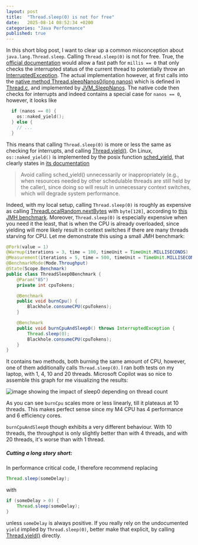 ```yaml
---
layout: post
title:  "Thread.sleep(0) is not for free"
date:   2025-08-14 08:52:34 +0200
categories: "Java Performance"
published: true
---
```

In this short blog post, I want to clear up a common misconception about `java.lang.Thread.sleep`.
Calling `Thread.sleep(0)` is not for free. True, the [official documentation](https://docs.oracle.com/en/java/javase/24/docs/api/java.base/java/lang/Thread.html#sleep(long))
would allow a fast path for `millis == 0` that only checks the interrupted status of the current
thread to potentially throw an [InterruptedException](https://docs.oracle.com/en/java/javase/24/docs/api/java.base/java/lang/InterruptedException.html).
The actual implementation however, at first calls into the [native method Thread.sleepNanos0(long nanos)](https://github.com/openjdk/jdk/blob/445e5ecd98f41d4d625af5731f7b5d10c9225e49/src/java.base/share/classes/java/lang/Thread.java#L516)
which is defined in [Thread.c](https://github.com/openjdk/jdk/blob/445e5ecd98f41d4d625af5731f7b5d10c9225e49/src/java.base/share/native/libjava/Thread.c#L42),
and implemented by [JVM_SleepNanos](https://github.com/openjdk/jdk/blob/445e5ecd98f41d4d625af5731f7b5d10c9225e49/src/hotspot/share/prims/jvm.cpp#L2876).
The native code then checks for interrupts and indeed contains a special case for `nanos == 0`, however, it looks like

```cpp
  if (nanos == 0) {
    os::naked_yield();
  } else {
    // ...
  }
```

This means that calling `Thread.sleep(0)` is more or less the same as checking for interrupts, and calling 
[Thread.yield()](https://docs.oracle.com/en/java/javase/24/docs/api/java.base/java/lang/Thread.html#yield()).
On Linux, `os::naked_yield()` is implemented by the posix function
[sched_yield](https://github.com/openjdk/jdk/blob/445e5ecd98f41d4d625af5731f7b5d10c9225e49/src/hotspot/os/posix/os_posix.cpp#L945),
that clearly states in [its documentation](https://man7.org/linux/man-pages/man2/sched_yield.2.html)

> Avoid calling sched_yield() unnecessarily or inappropriately
> (e.g., when resources needed by other schedulable threads are
> still held by the caller), since doing so will result in
> unnecessary context switches, which will degrade system
> performance.

Indeed, with my local setup, calling `Thread.sleep(0)` is roughly as expensive as calling
[ThreadLocalRandom.nextBytes](https://docs.oracle.com/en/java/javase/24/docs/api/java.base/java/util/Random.html#nextBytes(byte%5B%5D))
with `byte[128]`, according to [this JMH benchmark](https://github.com/mlangc/java-snippets/blob/refs/heads/thread-sleep0/src/jmh/java/at/mlangc/benchmarks/ExperimentalThreadSleep0Benchmarks.java#L93).
Moreover, `Thread.sleep(0)` is especially expensive when you need it the least, that is when the CPU is already overloaded, since
yielding will more likely result in context switches if there are many threads starving for CPU. Let me demonstrate this using a 
small JMH benchmark:
```java
@Fork(value = 1)
@Warmup(iterations = 3, time = 100, timeUnit = TimeUnit.MILLISECONDS)
@Measurement(iterations = 5, time = 500, timeUnit = TimeUnit.MILLISECONDS)
@BenchmarkMode(Mode.Throughput)
@State(Scope.Benchmark)
public class ThreadSleep0Benchmark {
    @Param("85")
    private int cpuTokens;

    @Benchmark
    public void burnCpu() {
        Blackhole.consumeCPU(cpuTokens);
    }

    @Benchmark
    public void burnCpuAndSleep0() throws InterruptedException {
        Thread.sleep(0);
        Blackhole.consumeCPU(cpuTokens);
    }
}
```
It contains two methods, both burning the same amount of CPU, however, one of them additionally calls `Thread.sleep(0)`.
I ran both tests on my laptop, with 1, 4, 10 and 20 threads. Microsoft Copilot was so nice to assemble this graph for me 
visualizing the results:

![image showing the impact of sleep0 depending on thread count](/assets/img/2015-06-11-copilot-sleep0-bench-1vs4vs10vs20threads.png)

As you can see `burnCpu` scales more or less linearly, till it plateaus at 10 threads. This makes perfect sense since my M4
CPU has 4 performance and 6 efficiency cores.

`burnCpuAndSleep0` though exhibits a very different behaviour. With 10 threads, the throughput is only slightly better than with
4 threads, and with 20 threads, it's worse than with 1 thread.

##### Cutting a long story short: 
In performance critical code, I therefore recommend replacing
```java
Thread.sleep(someDelay);
```
with
```java
if (someDelay > 0) {
    Thread.sleep(someDelay);
}
```
unless `someDelay` is always positive. If you really rely on the undocumented `yield` implied by
`Thread.sleep(0)`, better make that explicit, by calling [Thread.yield()](https://docs.oracle.com/en/java/javase/24/docs/api/java.base/java/lang/Thread.html#yield())
directly.



